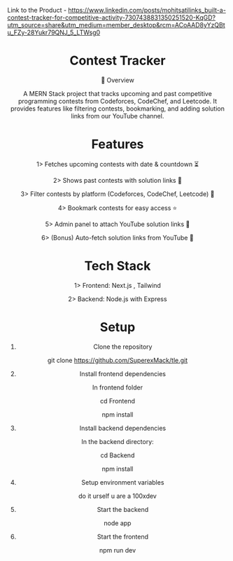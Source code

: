 Link to the Product - https://www.linkedin.com/posts/mohitsatilinks_built-a-contest-tracker-for-competitive-activity-7307438831350251520-KqGD?utm_source=share&utm_medium=member_desktop&rcm=ACoAAD8yYzQBtu_FZy-28Yukr79QNJ_5_LTWsg0

<div align="center">

# Contest Tracker

📌 Overview

A MERN Stack project that tracks upcoming and past competitive programming contests from Codeforces, CodeChef, and Leetcode. It provides features like filtering contests, bookmarking, and adding solution links from our YouTube channel.



# Features
1> Fetches upcoming contests with date & countdown ⏳

2> Shows past contests with solution links 📌

3> Filter contests by platform (Codeforces, CodeChef, Leetcode) 🎯

4> Bookmark contests for easy access ⭐

5> Admin panel to attach YouTube solution links 🎥

6> (Bonus) Auto-fetch solution links from YouTube 🔄


# Tech Stack
1> Frontend: Next.js , Tailwind

2> Backend: Node.js with Express


# Setup

1. Clone the repository

git clone https://github.com/SuperexMack/tle.git


2. Install frontend dependencies

In frontend folder

cd Frontend

npm install

3. Install backend dependencies

In the backend directory:


cd Backend

npm install

4. Setup environment variables

do it urself u are a 100xdev

5. Start the backend

node app

6. Start the frontend

npm run dev



